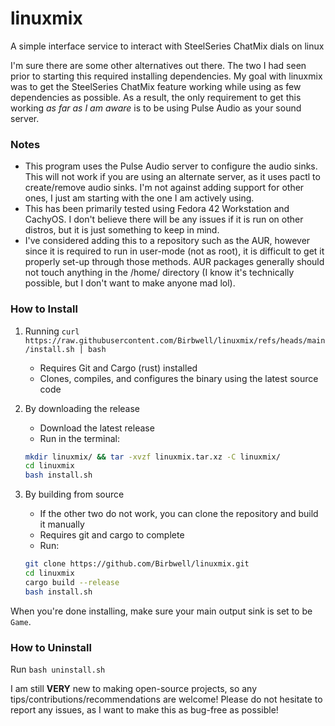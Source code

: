 # linuxmix
A simple interface service to interact with SteelSeries ChatMix dials on linux

I'm sure there are some other alternatives out there. The two I had seen prior to starting this required installing dependencies. My goal with linuxmix was to get the SteelSeries ChatMix feature working while using as few dependencies as possible. As a result, the only requirement to get this working _as far as I am aware_ is to be using Pulse Audio as your sound server.

### Notes
- This program uses the Pulse Audio server to configure the audio sinks. This will not work if you are using an alternate server, as it uses pactl to create/remove audio sinks. I'm not against adding support for other ones, I just am starting with the one I am actively using.
- This has been primarily tested using Fedora 42 Workstation and CachyOS. I don't believe there will be any issues if it is run on other distros, but it is just something to keep in mind.
- I've considered adding this to a repository such as the AUR, however since it is required to run in user-mode (not as root), it is difficult to get it properly set-up through those methods. AUR packages generally should not touch anything in the /home/ directory (I know it's technically possible, but I don't want to make anyone mad lol).

### How to Install
1) Running `curl https://raw.githubusercontent.com/Birbwell/linuxmix/refs/heads/main/install.sh | bash`
   - Requires Git and Cargo (rust) installed
   - Clones, compiles, and configures the binary using the latest source code

2) By downloading the release
    - Download the latest release
    - Run in the terminal:
    ```bash
    mkdir linuxmix/ && tar -xvzf linuxmix.tar.xz -C linuxmix/
    cd linuxmix
    bash install.sh
    ```

3) By building from source
   - If the other two do not work, you can clone the repository and build it manually
   - Requires git and cargo to complete
   - Run:
   ```bash
   git clone https://github.com/Birbwell/linuxmix.git
   cd linuxmix
   cargo build --release
   bash install.sh
   ```

When you're done installing, make sure your main output sink is set to be `Game`.

### How to Uninstall
Run `bash uninstall.sh`

I am still **VERY** new to making open-source projects, so any tips/contributions/recommendations are welcome! Please do not hesitate to report any issues, as I want to make this as bug-free as possible!
